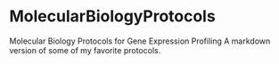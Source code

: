 # MolecularBiologyProtocols
Molecular Biology Protocols for Gene Expression Profiling
A markdown version of some of my favorite protocols.
